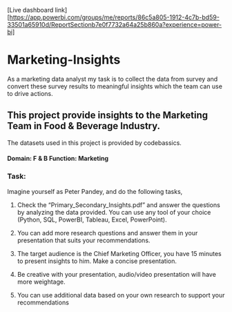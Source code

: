[Live dashboard link][https://app.powerbi.com/groups/me/reports/86c5a805-1912-4c7b-bd59-33501a65910d/ReportSectionb7e0f7732a64a25b860a?experience=power-bi]

# Marketing-Insights
 As a marketing data analyst my task is to collect the data from survey and convert these survey results to meaningful insights which the team can use to drive actions.

## This project provide insights to the Marketing Team in Food & Beverage Industry.

The datasets used in this project is provided by codebassics.

#### Domain: F & B      Function: Marketing  

### Task:

Imagine yourself as Peter Pandey, and do the following tasks,

1. Check the “Primary_Secondary_Insights.pdf” and answer the questions by analyzing the data provided. You can use any tool of your choice (Python, SQL, PowerBI, Tableau, Excel, PowerPoint).

2. You can add more research questions and answer them in your presentation that suits your recommendations.

3. The target audience is the Chief Marketing Officer, you have 15 minutes to present insights to him. Make a concise presentation.

4. Be creative with your presentation, audio/video presentation will have more weightage.

5. You can use additional data based on your own research to support your recommendations

